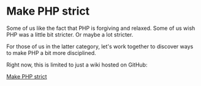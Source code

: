 # Make PHP strict

Some of us like the fact that PHP is forgiving and relaxed. Some of us wish PHP was a little bit stricter. Or maybe a lot stricter.

For those of us in the latter category, let's work together to discover ways to make PHP a bit more disciplined.

Right now, this is limited to just a wiki hosted on GitHub:

[Make PHP strict](https://github.com/Flimm/makephpstrict/wiki)
